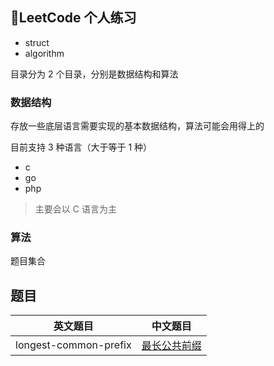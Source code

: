 ## LeetCode 个人练习

- struct
- algorithm

目录分为 2 个目录，分别是数据结构和算法

### 数据结构

存放一些底层语言需要实现的基本数据结构，算法可能会用得上的

目前支持 3 种语言（大于等于 1 种）

- c
- go
- php

> 主要会以 C 语言为主

### 算法

题目集合

## 题目

| 英文题目              | 中文题目                                                                                              |
| --------------------- | ----------------------------------------------------------------------------------------------------- |
| longest-common-prefix | [最长公共前缀](https://github.com/whiteCcinn/leetcode-practice/blob/master/algorithm/最长公共前缀.md) |